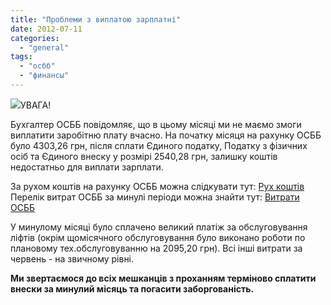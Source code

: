 ```yaml
---
title: "Проблеми з виплатою зарплатні"
date: 2012-07-11
categories: 
  - "general"
tags: 
  - "осбб"
  - "финансы"
---
```


![](http://shevchenko4a.brovary.org/wp-content/uploads/2012/07/11.jpg)УВАГА!

Бухгалтер ОСББ повідомляє, що в цьому місяці ми не маємо змоги виплатити заробітню плату вчасно. На початку місяця на рахунку ОСББ було 4303,26 грн, після сплати Єдиного податку, Податку з фізичних осіб та Єдиного внеску у розмірі 2540,28 грн, залишку коштів недостатньо для виплати зарплати.

За рухом коштів на рахунку ОСББ можна слідкувати тут: [Рух коштів](http://shevchenko4a.brovary.org/buhgalteriya-osbb/ "Рух коштів") Перелік витрат ОСББ за минулі періоди можна знайти тут: [Витрати ОСББ](http://shevchenko4a.brovary.org/buhgalteriya-osbb/rashody-osbb/ "Витрати ОСББ")

У минулому місяці було сплачено великий платіж за обслуговування ліфтів (окрім щомісячного обслуговування було виконано роботи по плановому тех.обслуговуванню на 2095,20 грн). Всі інші витрати за червень - на звичному рівні.

**Ми звертаємося до всіх мешканців з проханням терміново сплатити внески за минулий місяць та погасити заборгованість.**
